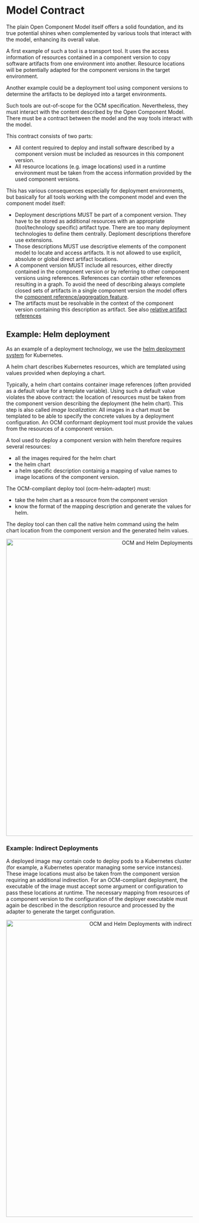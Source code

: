 # Model Contract

The plain Open Component Model itself offers a solid foundation, and its true potential shines when complemented by various tools that interact with the model, enhancing its overall value.

A first example of such a tool is a transport tool. It uses the access information of resources contained in a component version to copy software artifacts from one environment into another. Resource locations will be potentially adapted for the component versions in the target environment.

Another example could be a deployment tool using component versions to determine the artifacts to be deployed into a target environments.

Such tools are out-of-scope for the OCM specification. Nevertheless, they must interact with the content described by the Open Component Model. There must be a contract between the model and the way tools interact with the model.

This contract consists of two parts:

- All content required to deploy and install software described by a component version must be included as resources in this component version.
- All resource locations (e.g. image locations) used in a runtime environment must be taken from the access information provided by the used component versions.

This has various consequences especially for deployment environments, but basically for all tools working with the component model and even the component model itself:

- Deployment descriptions MUST be part of a component version. They have to be stored as additional resources with an appropriate (tool/technology specific) artifact type. There are too many deployment technologies to define them centrally. Deploment descriptions therefore use extensions.
- Those descriptions MUST use descriptive elements of the component model to locate and access artifacts. It is not allowed to use explicit, absolute or global direct artifact locations.
- A component version MUST include all resources, either directly contained in the component version or by referring to other component versions using references. References can contain other references resulting in a graph. To avoid the need of describing always complete closed sets of artifacts in a single component version the model offers the [component reference/aggregation feature](../02-processing/01-references.md).
- The artifacts must be resolvable in the context of the component version containing this description as artifact. See also [relative artifact references](../02-processing/01-references.md#relative-artifact-references)

## Example: Helm deployment

As an example of a deployment technology, we use the [helm deployment system](https://helm.sh/) for Kubernetes.

A helm chart describes Kubernetes resources, which are templated using values provided when deploying a chart.

Typically, a helm chart contains container image references (often provided as a default value for a template variable). Using such a default value violates the above contract: the location of resources must be taken from the component version describing the deployment (the helm chart). This step is also called *image localization*: All images in a chart must be templated to be able to specify the concrete values by a deployment configuration. An OCM conformant deployment tool must provide the values from the resources of a component version.

A tool used to deploy a component version with helm therefore requires several resources:
- all the images required for the helm chart
- the helm chart
- a helm specific description containig a mapping of value names to image locations of the component version.

The OCM-compliant deploy tool (ocm-helm-adapter) must:
- take the helm chart as a resource from the component version
- know the format of the mapping description and generate the values for helm.

The deploy tool can then call the native helm command using the helm chart location from the component version and the generated helm values.

<div align="center">
<img src="ocm-helm-simple.png" alt="OCM and Helm Deployments" width="800"/>
</div>

### Example: Indirect Deployments

A deployed image may contain code to deploy pods to a Kubernetes cluster (for example, a Kubernetes operator managing some service instances). These image locations must also be taken from the component version requiring an additional indirection. For an OCM-compliant deployment, the executable of the image must accept some argument or configuration to pass these locations at runtime. The necessary mapping from resources of a component version to the configuration of the deployer executable must again be described in the description resource and processed by the adapter to generate the target configuration.

<div align="center">
<img src="ocm-helm-indirect.png" alt="OCM and Helm Deployments with indirect Deployments" width="800"/>
</div>